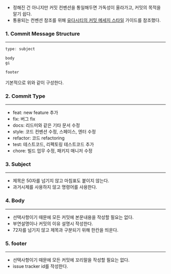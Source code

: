 - 정해진 건 아니지만 커밋 컨벤션을 통일해두면 가독성이 올라가고, 커밋의 목적을 알기 쉽다.
- 통용되는 컨벤션 참조를 위해 [유다시티의 커밋 메세지 스타일](https://udacity.github.io/git-styleguide/) 가이드를 참조했다.

### 1. Commit Message Structure

---

```jsx
type: subject

body
gi

footer
```

기본적으로 위와 같이 구성한다.

### 2. Commit Type

---

- feat: new feature 추가
- fix: 버그 fix
- docs: 리드미와 같은 기타 문서 수정
- style: 코드 컨벤션 수정, 스페이스, 엔터 수정
- refactor: 코드 refactoring
- test: 테스트코드, 리펙토링 테스트코드 추가
- chore: 빌드 업무 수정, 패키지 매니저 수정

### 3. Subject

---

- 제목은 50자를 넘기지 않고 마침표도 붙이지 않는다.
- 과거시제를 사용하지 않고 명령어를 사용한다.

### 4. Body

---

- 선택사항이기 때문에 모든 커밋에 본문내용을 작성할 필요는 없다.
- 부연설명이나 커밋의 이유 설명시 작성한다.
- 72자를 넘기지 않고 제목과 구분되기 위해 한칸을 띄운다.

### 5. footer

---

- 선택사항이기 때문에 모든 커밋에 꼬리말을 작성할 필요는 없다.
- issue tracker id를 작성한다.
